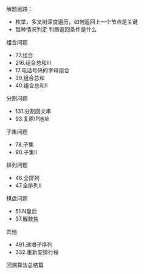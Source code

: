 解题思路：
- 枚举，多叉树深度遍历，如何返回上一个节点是关键
- 每种情况判定 判断返回条件是什么

组合问题

- 77.组合
- 216.组合总和III
- 17.电话号码的字母组合
- 39.组合总和
- 40.组合总和II

分割问题
- 131.分割回文串
- 93.复原IP地址

子集问题
- 78.子集
- 90.子集II

排列问题
- 46.全排列
- 47.全排列II

棋盘问题
- 51.N皇后
- 37.解数独

其他
- 491.递增子序列
- 332.重新安排行程

回溯算法总结篇